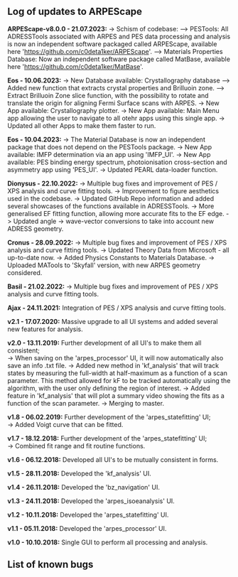 ## Log of updates to ARPEScape
**ARPEScape-v8.0.0 - 21.07.2023:**
-> Schism of codebase:
--> PESTools: All ADRESSTools associated with ARPES and PES data processing and analysis is now an independent software packaged called ARPEScape, available here 'https://github.com/c0deta1ker/ARPEScape'.
--> Materials Properties Database: Now an independent software package called MatBase, available here 'https://github.com/c0deta1ker/MatBase'.


**Eos - 10.06.2023:** 
-> New Database available: Crystallography database
--> Added new function that extracts crystal properties and Brilluoin zone.
--> Extract Brilluoin Zone slice function, with the possibility to rotate and translate the origin for aligning Fermi Surface scans with ARPES.
-> New App available: Crystallography plotter.
-> New App available: Main Menu app allowing the user to navigate to all otehr apps using this single app.
-> Updated all other Apps to make them faster to run.

**Eos - 10.04.2023:** 
-> The Material Database is now an independent package that does not depend on the PESTools package.
-> New App available: IMFP determination via an app using 'IMFP_UI'.
-> New App available: PES binding energy spectrum, photoionisation cross-section and asymmetry app using 'PES_UI'.
-> Updated PEARL data-loader function.

**Dionysus - 22.10.2022:** 
-> Multiple bug fixes and improvement of PES / XPS analysis and curve fitting tools.
-> Improvement to figure aesthetics used in the codebase.
-> Updated GitHub Repo information and added several showcases of the functions available in ADRESSTools.
-> More generalised EF fitting function, allowing more accurate fits to the EF edge.
-> Updated angle -> wave-vector conversions to take into account new ADRESS geometry.

**Cronus - 28.09.2022:** 
-> Multiple bug fixes and improvement of PES / XPS analysis and curve fitting tools.
-> Updated Theory Data from Microsoft - all up-to-date now.
-> Added Physics Constants to Materials Database.
-> Uploaded MATools to 'Skyfall' version, with new ARPES geometry considered.

**Basil - 21.02.2022:** 
-> Multiple bug fixes and improvement of PES / XPS analysis and curve fitting tools.

**Ajax - 24.11.2021:** Integration of PES / XPS analysis and curve fitting tools.

**v2.1 - 17.07.2020:** Massive upgrade to all UI systems and added several new features for analysis.

**v2.0 - 13.11.2019:** Further development of all UI's to make them all consistent;  
-> When saving on the 'arpes_processor' UI, it will now automatically also save an info .txt file.
-> Added new method in 'kf_analysis' that will track states by measuring the full-width at half-maximum as a function of a scan parameter. This method allowed for kF to be tracked automatically using the algorithm, with the user only defining the region of interest.
-> Added feature in 'kf_analysis' that will plot a summary video showing the fits as a function of the scan parameter.
-> Merging to master.

**v1.8 - 06.02.2019:** Further development of the 'arpes_statefitting' UI;  
	-> Added Voigt curve that can be fitted.

**v1.7 - 18.12.2018:** Further development of the 'arpes_statefitting' UI;  
	-> Combined fit range and fit routine functions.

**v1.6 - 06.12.2018:** Developed all UI's to be mutually consistent in forms.

**v1.5 - 28.11.2018:** Developed the 'kf_analysis' UI.

**v1.4 - 26.11.2018:** Developed the 'bz_navigation' UI.

**v1.3 - 24.11.2018:** Developed the 'arpes_isoeanalysis' UI.

**v1.2 - 10.11.2018:** Developed the 'arpes_statefitting' UI.

**v1.1 - 05.11.2018:** Developed the 'arpes_processor' UI.

**v1.0 - 10.10.2018:** Single GUI to perform all processing and analysis.

## List of known bugs
